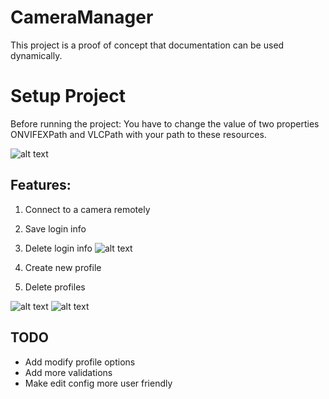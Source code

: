 # CameraManager
This project is a proof of concept that documentation can be used dynamically. 

# Setup Project
Before running the project:
You have to change the value of two properties ONVIFEXPath and VLCPath with your path to these resources. 

![alt text](https://github.com/AlexBrochu/CameraManager/blob/master/screenshots/setup_project.png)

## Features:
1. Connect to a camera remotely
2. Save login info
3. Delete login info
![alt text](https://github.com/AlexBrochu/CameraManager/blob/master/screenshots/Connect.png)

4. Create new profile
5. Delete profiles

![alt text](https://github.com/AlexBrochu/CameraManager/blob/master/screenshots/dashboard.png)
![alt text](https://github.com/AlexBrochu/CameraManager/blob/master/screenshots/configureProfile.png)

## TODO
* Add modify profile options
* Add more validations
* Make edit config more user friendly

